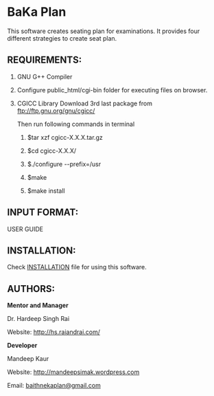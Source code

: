 BaKa Plan
============

This software creates seating plan for examinations. It provides four different
strategies to create seat plan.

REQUIREMENTS:
----------------------------
1) GNU G++ Compiler

2) Configure public_html/cgi-bin folder for executing files on browser.

3) CGICC Library
    Download 3rd last package from ftp://ftp.gnu.org/gnu/cgicc/
    
    Then run following commands in terminal
    
    1) $tar xzf cgicc-X.X.X.tar.gz 
    
    2) $cd cgicc-X.X.X/ 
    
    3) $./configure --prefix=/usr 
    
    4) $make
    
    5) $make install

INPUT FORMAT:
----------------------------
USER GUIDE

INSTALLATION:
----------------------------
Check [INSTALLATION]() file for using this software.

AUTHORS:
----------------------------
<b>Mentor and Manager</b>

Dr. Hardeep Singh Rai

Website: http://hs.raiandrai.com/

<b>Developer</b>

Mandeep Kaur

Website: http://mandeepsimak.wordpress.com

Email: baithnekaplan@gmail.com

